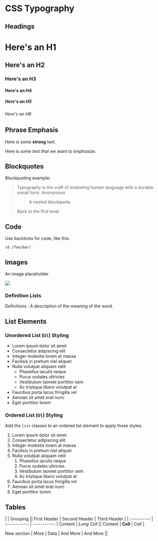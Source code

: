 # CSS Typography #

## Headings ##


# Here's an H1 #


## Here's an H2 ##


### Here's an H3 ###


#### Here's an H4 ####


##### Here's an H5 #####


###### Here's an H6 ######

## Phrase Emphasis ##

Here is some **strong** text.

Here is *some text that we want to emphasize.*


## Blockquotes ##

Blockquoting example:
> Typography is the craft of endowing human language with a durable visual form. Anonymous

> > A nested blockquote

> Back to the first level

## Code ##

Use backticks for code, like this:

`cd /foo/bar/`

## Images ##

An image placeholder

![](http://placehold.it/350x350)

### Definition Lists ###

Definitions
:   A description of the meaning of the word.

## List Elements ##

### Unordered List (`Ul`) Styling ###

* Lorem ipsum dolor sit amet
* Consectetur adipiscing elit
* Integer molestie lorem at massa
* Facilisis in pretium nisl aliquet
* Nulla volutpat aliquam velit
    * Phasellus iaculis neque
    * Purus sodales ultricies
    * Vestibulum laoreet porttitor sem
    * Ac tristique libero volutpat at
* Faucibus porta lacus fringilla vel
* Aenean sit amet erat nunc
* Eget porttitor lorem

### Ordered List (`Ol`) Styling ###

Add the `list` classes to an ordered list element to apply these styles.

1. Lorem ipsum dolor sit amet
2. Consectetur adipiscing elit
3. Integer molestie lorem at massa
4. Facilisis in pretium nisl aliquet
5. Nulla volutpat aliquam velit
    1.  Phasellus iaculis neque
    2.  Purus sodales ultricies
    3.  Vestibulum laoreet porttitor sem
    4.  Ac tristique libero volutpat at
6. Faucibus porta lacus fringilla vel
7. Aenean sit amet erat nunc
8. Eget porttitor lorem

## Tables ##


|            |          Grouping           ||
First Header | Second Header  | Third Header |
| :---------- | :-----------: | -----------: |
Content      |         *Long Cell*         ||
Content      | **Cell**      | Cell          |

New section  | More          | Data          |
And More     | And More           ||

